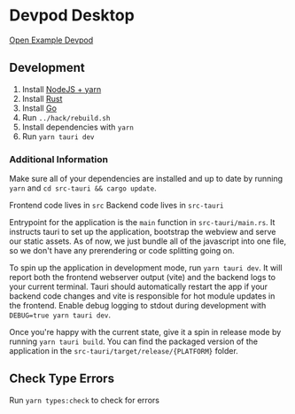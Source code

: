 # Devpod Desktop

[Open Example Devpod](devpod://open?workspace=vscode-remote-try-go&source=https://github.com/Microsoft/vscode-remote-try-go&provider=docker)

## Development

1. Install [NodeJS + yarn](https://nodejs.org/en/)
2. Install [Rust](https://www.rust-lang.org/tools/install)
3. Install [Go](https://go.dev/doc/install)
4. Run `../hack/rebuild.sh`
5. Install dependencies with `yarn`
6. Run `yarn tauri dev`

### Additional Information

Make sure all of your dependencies are installed and up to date by running `yarn` and `cd src-tauri && cargo update`.

Frontend code lives in `src`
Backend code lives in `src-tauri`

Entrypoint for the application is the `main` function in `src-tauri/main.rs`. It instructs tauri to set up the application, bootstrap the webview and serve our static assets.
As of now, we just bundle all of the javascript into one file, so we don't have any prerendering or code splitting going on.

To spin up the application in development mode, run `yarn tauri dev`. It will report both the frontend webserver output (vite) and the backend logs to your current terminal.
Tauri should automatically restart the app if your backend code changes and vite is responsible for hot module updates in the frontend.
Enable debug logging to stdout during development with `DEBUG=true yarn tauri dev`.

Once you're happy with the current state, give it a spin in release mode by running `yarn tauri build`. You can find the packaged version of the application in the `src-tauri/target/release/{PLATFORM}` folder.

## Check Type Errors

Run `yarn types:check` to check for errors
